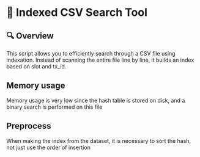 # 📄 Indexed CSV Search Tool

## 🔍 Overview
This script allows you to efficiently search through a CSV file using indexation. Instead of scanning the entire file line by line, it builds an index based on slot and tx_id.

## Memory usage
Memory usage is very low since the hash table is stored on disk, and a binary search is performed on this file

## Preprocess
When making the index from the dataset, it is necessary to sort the hash, not just use the order of insertion

